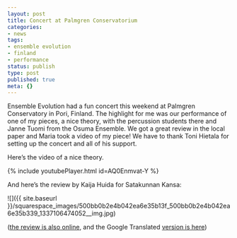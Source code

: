 ```yaml
---
layout: post
title: Concert at Palmgren Conservatorium
categories:
- news
tags:
- ensemble evolution
- finland
- performance
status: publish
type: post
published: true
meta: {}
---
```


Ensemble Evolution had a fun concert this weekend at Palmgren Conservatory in Pori, Finland. The highlight for me was our performance of one of my pieces, a nice theory, with the percussion students there and Janne Tuomi from the Osuma Ensemble. We got a great review in the local paper and Maria took a video of my piece! We have to thank Toni Hietala for setting up the concert and all of his support.

Here’s the video of a nice theory.

<!-- https://youtu.be/AQ0Enmvat-Y -->
{% include youtubePlayer.html id=AQ0Enmvat-Y %}
  
And here’s the review by Kaija Huida for Satakunnan Kansa:

![]({{ site.baseurl }}/squarespace_images/500bb0b2e4b042ea6e35b13f_500bb0b2e4b042ea6e35b339_1337106474052__img.jpg)

([the review is also online](http://www.satakunnankansa.fi/Arvostelut/1194742824383/artikkeli/kaunista+laulua+lyomasoittimilla.html), and the Google Translated 
[version is here](http://translate.google.com/translate?sl=fi&tl=en&js=n&prev=_t&hl=en&ie=UTF-8&layout=2&eotf=1&u=http%3A%2F%2Fwww.satakunnankansa.fi%2FArvostelut%2F1194742824383%2Fartikkeli%2Fkaunista%2Blaulua%2Blyomasoittimilla.html))
